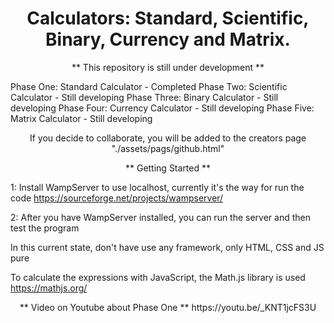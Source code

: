 <h1 align="center">
  Calculators: Standard, Scientific, Binary, Currency and Matrix.
</h1>

<p align="center">
  ** This repository is still under development **

  Phase One: Standard Calculator - Completed
  Phase Two: Scientific Calculator - Still developing
  Phase Three: Binary Calculator - Still developing
  Phase Four: Currency Calculator - Still developing
  Phase Five: Matrix Calculator - Still developing
</p>

<p align="center">
  If you decide to collaborate, you will be added to the creators page
  "./assets/pags/github.html"
</p>

<p align="center">
  ** Getting Started **

  1: Install WampServer to use localhost, currently it's the way for run the code
  https://sourceforge.net/projects/wampserver/

  2: After you have WampServer installed, you can run the server and then test the program

  In this current state, don't have use any framework, only HTML, CSS and JS pure

  To calculate the expressions with JavaScript, the Math.js library is used
  https://mathjs.org/
</p>

<p align="center">
  ** Video on Youtube about Phase One **
  https://youtu.be/_KNT1jcFS3U
</p>